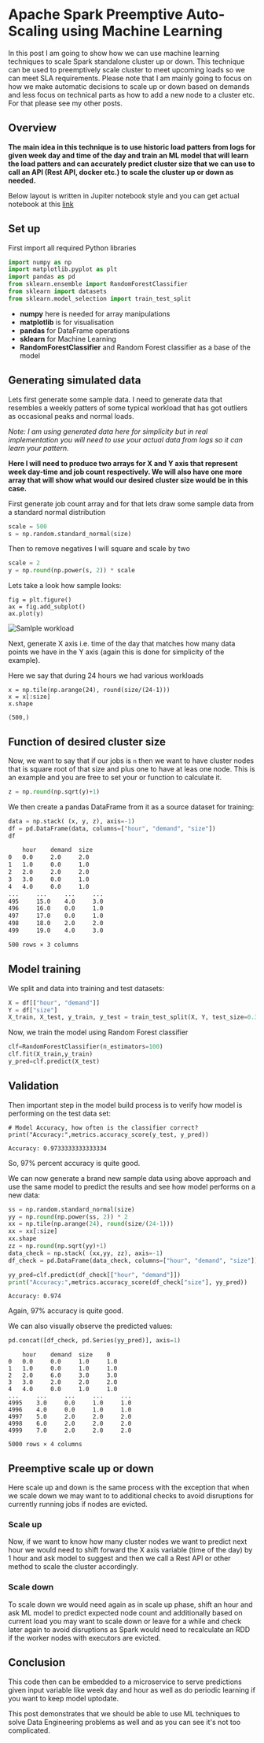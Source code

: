 # Apache Spark Preemptive Auto-Scaling using Machine Learning

In this post I am going to show how we can use machine learning
techniques to scale Spark standalone cluster up or down. This 
technique can be used to preemptively scale cluster to meet 
upcoming loads so we can meet SLA requirements.
Please note that I am mainly going to focus on how we make automatic decisions to scale
up or down based on demands and less focus on technical parts as how to add a new node to 
a cluster etc. For that please see my other posts.

## Overview 
**The main idea in this technique is to use historic load patters from logs 
for given week day and time of the day and train an ML model that will learn the load patters and
can accurately predict cluster size that we can use to call an API (Rest API, docker etc.)
to scale the cluster up or down as needed.**

Below layout is written in Jupiter notebook style and you can get actual notebook at this
 [link](https://github.com/khalidmammadov/python_code/blob/master/ml_scale/scale_up_prediction_model.ipynb)

## Set up
First import all required Python libraries
```python
import numpy as np
import matplotlib.pyplot as plt
import pandas as pd
from sklearn.ensemble import RandomForestClassifier
from sklearn import datasets
from sklearn.model_selection import train_test_split
```
- **numpy** here is needed for array manipulations
- **matplotlib** is for visualisation
- **pandas** for DataFrame operations
- **sklearn** for Machine Learning
- **RandomForestClassifier** and Random Forest classifier as a base of the model

## Generating simulated data
Lets first generate some sample data. I need to generate data that resembles 
a weekly patters of some typical workload that has got outliers as 
occasional peaks and normal loads. 

_Note: I am using generated data here for simplicity 
but in real implementation you will need to use your actual data from logs so 
it can learn your pattern._

**Here I will need to produce two arrays for X and Y axis that represent week day-time and
job count respectively. We will also have one more array that will show what would our 
desired cluster size would be in this case.**

First generate job count array and for that lets draw some sample data 
from a standard normal distribution
```python
scale = 500
s = np.random.standard_normal(size)
```

Then to remove negatives I will square and scale by two 
```python
scale = 2
y = np.round(np.power(s, 2)) * scale
```

Lets take a look how sample looks:
```
fig = plt.figure()
ax = fig.add_subplot()
ax.plot(y)
```
![Samlple workload](../images/sample_workload.png)

Next, generate X axis i.e. time of the day that matches how many
data points we have in the Y axis (again this is done for simplicity
of the example).

Here we say that during 24 hours we had various workloads
```
x = np.tile(np.arange(24), round(size/(24-1)))
x = x[:size]
x.shape

(500,)
```
## Function of desired cluster size
Now, we want to say that if our jobs is `n` then we want to 
have cluster nodes that is square root of that size and plus one to have at leas one node.
This is an example and you are free to set your or function to calculate it.
```python
z = np.round(np.sqrt(y)+1)
```

We then create a pandas DataFrame from it as a source dataset
for training:
```python
data = np.stack( (x, y, z), axis=-1)
df = pd.DataFrame(data, columns=["hour", "demand", "size"])
df
```
```bash
 	hour 	demand 	size
0 	0.0 	2.0 	2.0
1 	1.0 	0.0 	1.0
2 	2.0 	2.0 	2.0
3 	3.0 	0.0 	1.0
4 	4.0 	0.0 	1.0
... 	... 	... 	...
495 	15.0 	4.0 	3.0
496 	16.0 	0.0 	1.0
497 	17.0 	0.0 	1.0
498 	18.0 	2.0 	2.0
499 	19.0 	4.0 	3.0

500 rows × 3 columns
```

## Model training
We split and data into training and test datasets:
```python
X = df[["hour", "demand"]]
Y = df["size"]
X_train, X_test, y_train, y_test = train_test_split(X, Y, test_size=0.3) # 70% training and 30% test
```

Now, we train the model using Random Forest classifier
```python
clf=RandomForestClassifier(n_estimators=100)
clf.fit(X_train,y_train)
y_pred=clf.predict(X_test)
```

## Validation
Then important step in the model build process is to verify
how model is performing on the test data set:
```
# Model Accuracy, how often is the classifier correct?
print("Accuracy:",metrics.accuracy_score(y_test, y_pred))
```
`Accuracy: 0.9733333333333334
`

So, 97% percent accuracy is quite good. 


We can now generate a brand new sample data using above approach 
and use the same model to predict the results and see 
how model performs on a new data:
```python
ss = np.random.standard_normal(size)
yy = np.round(np.power(ss, 2)) * 2
xx = np.tile(np.arange(24), round(size/(24-1)))
xx = xx[:size]
xx.shape
zz = np.round(np.sqrt(yy)+1)
data_check = np.stack( (xx,yy, zz), axis=-1)
df_check = pd.DataFrame(data_check, columns=["hour", "demand", "size"])

yy_pred=clf.predict(df_check[["hour", "demand"]])
print("Accuracy:",metrics.accuracy_score(df_check["size"], yy_pred))
```
`Accuracy: 0.974
`

Again, 97% accuracy is quite good.

We can also visually observe the predicted values:
```python
pd.concat([df_check, pd.Series(yy_pred)], axis=1) 
```

```
 	hour 	demand 	size 	0
0 	0.0 	0.0 	1.0 	1.0
1 	1.0 	0.0 	1.0 	1.0
2 	2.0 	6.0 	3.0 	3.0
3 	3.0 	2.0 	2.0 	2.0
4 	4.0 	0.0 	1.0 	1.0
... 	... 	... 	... 	...
4995 	3.0 	0.0 	1.0 	1.0
4996 	4.0 	0.0 	1.0 	1.0
4997 	5.0 	2.0 	2.0 	2.0
4998 	6.0 	2.0 	2.0 	2.0
4999 	7.0 	2.0 	2.0 	2.0

5000 rows × 4 columns
```

## Preemptive scale up or down

Here scale up and down is the same process with the exception that
when we scale down we may want to to additional checks to avoid 
disruptions for currently running jobs if nodes are evicted.

### Scale up
Now, if we want to know how many cluster nodes we want to predict 
next hour we would need to shift forward the X axis variable (time of the day) 
by 1 hour and ask model to suggest and then we call a Rest API or other method
to scale the cluster accordingly. 

### Scale down
To scale down we would need again as in scale up phase, 
shift an hour and ask ML model to predict expected node count
and additionally based on current load you may want to scale down or leave 
for a while and check later again to avoid disruptions as Spark would 
need to recalculate an RDD if the worker nodes with executors are evicted.

## Conclusion
This code then can be embedded to a microservice to 
serve predictions given input variable like week day and hour as well as 
do periodic learning if you want to keep model uptodate.

This post demonstrates that we should be able to use ML 
techniques to solve Data Engineering problems as well 
and as you can see it's not too complicated. 
